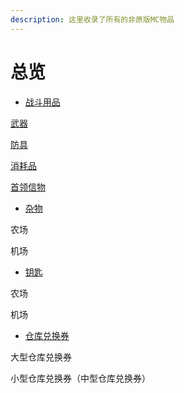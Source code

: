 ```yaml
---
description: 这里收录了所有的非原版MC物品
---
```


# 总览

* [战斗用品](zhan-dou-yong-pin/)

[武器](zhan-dou-yong-pin/wu-qi.md)

[防具](zhan-dou-yong-pin/fang-ju.md)

[消耗品](zhan-dou-yong-pin/xiao-hao-pin/)

[首领信物](zhan-dou-yong-pin/shou-ling-xin-wu.md)

* [杂物](za-wu.md)

农场

机场

* [钥匙](yao-shi.md)

农场

机场

* [仓库兑换券](cang-ku-dui-huan-quan.md)

大型仓库兑换券

小型仓库兑换券（中型仓库兑换券）

